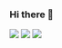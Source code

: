 ### Hi there 👋

<!--
**s3igo/s3igo** is a ✨ _special_ ✨ repository because its `README.md` (this file) appears on your GitHub profile.

Here are some ideas to get you started:

- 🔭 I’m currently working on ...
- 🌱 I’m currently learning ...
- 👯 I’m looking to collaborate on ...
- 🤔 I’m looking for help with ...
- 💬 Ask me about ...
- 📫 How to reach me: ...
- 😄 Pronouns: ...
- ⚡ Fun fact: ...
-->
<img src="https://github-profile-summary-cards.vercel.app/api/cards/profile-details?username=s3igo&theme=solarized_dark">

<img src="https://github-readme-stats.vercel.app/api?username=s3igo&count_private=true&show_icons=true&theme=solarized_dark">

<img src="https://github-readme-stats.vercel.app/api/top-langs/?username=s3igo&layout=compact&theme=solarized_dark">

